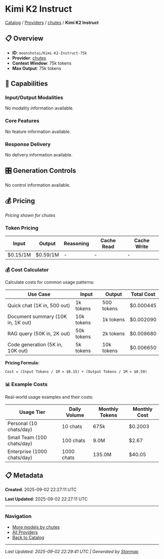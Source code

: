 # Kimi K2 Instruct
  
[Catalog](../../../../..) / [Providers](../../../..) / [chutes](../../..) / **Kimi K2 Instruct**


## 📋 Overview
  
- **ID**: `moonshotai/Kimi-K2-Instruct-75k`
- **Provider**: [chutes](../)
- **Context Window**: 75k tokens
- **Max Output**: 75k tokens
  
## 🎯 Capabilities
  
### Input/Output Modalities
  
No modality information available.
  
### Core Features
  
No feature information available.
  
### Response Delivery
  
No delivery information available.
  
## 🎛️ Generation Controls
  
No control information available.
  
## 💰 Pricing
  
*Pricing shown for chutes*
  
  
### Token Pricing
  
| Input | Output | Reasoning | Cache Read | Cache Write |
|---------|---------|---------|---------|---------|
| $0.15/1M | $0.59/1M | - | - | - |

  
### 💰 Cost Calculator
  
Calculate costs for common usage patterns:
  
  
| Use Case | Input | Output | Total Cost |
|---------|---------|---------|---------|
| Quick chat (1K in, 500 out) | 1k tokens | 500 tokens | $0.000445 |
| Document summary (10K in, 1K out) | 10k tokens | 1k tokens | $0.002090 |
| RAG query (50K in, 2K out) | 50k tokens | 2k tokens | $0.008680 |
| Code generation (5K in, 10K out) | 5k tokens | 10k tokens | $0.006650 |

  
**Pricing Formula:**
  
```
Cost = (Input Tokens / 1M × $0.15) + (Output Tokens / 1M × $0.59)
```
  
### 📊 Example Costs
  
Real-world usage examples and their costs:
  
  
| Usage Tier | Daily Volume | Monthly Tokens | Monthly Cost |
|---------|---------|---------|---------|
| Personal (10 chats/day) | 10 chats | 675k | $0.2003 |
| Small Team (100 chats/day) | 100 chats | 9.0M | $2.67 |
| Enterprise (1000 chats/day) | 1000 chats | 135.0M | $40.05 |

  
## 📋 Metadata
  
**Created**: 2025-09-02 22:27:11 UTC
  
**Last Updated**: 2025-09-02 22:27:11 UTC
  
  
---
  
  
### Navigation

- [More models by chutes](../)
- [All Providers](../../../../../providers)
- [Back to Catalog](../../../../..)


---
_Last Updated: 2025-09-02 22:29:41 UTC | Generated by [Starmap](https://github.com/agentstation/starmap)_
